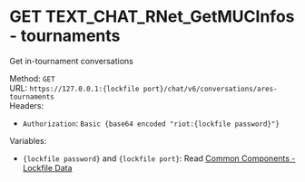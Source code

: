 # GET TEXT_CHAT_RNet_GetMUCInfos - tournaments

Get in-tournament conversations  


Method: `GET`  
URL: `https://127.0.0.1:{lockfile port}/chat/v6/conversations/ares-tournaments`  
Headers:
 - `Authorization`: `Basic {base64 encoded "riot:{lockfile password}"}`

Variables:
 - `{lockfile password}` and `{lockfile port}`: Read [Common Components - Lockfile Data](..\common-components.md#lockfile-data)

